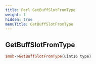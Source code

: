 ```yaml
---
title: Perl GetBuffSlotFromType
weight: 1
hidden: true
menuTitle: GetBuffSlotFromType
---
```

## GetBuffSlotFromType
```perl
$mob->GetBuffSlotFromType(uint16 type)
```